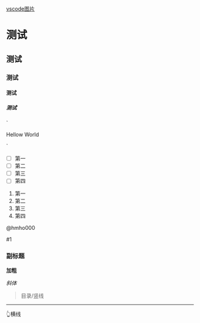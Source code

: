 [vscode图片](https://ts3.cn.mm.bing.net/th?id=OSAAS.2EDE2687427BC7CA3EAF885ECCA36DF8&w=72&h=72&c=1&rs=1&o=6&pid=5.1)
<h1>测试</h1>
<h2>测试</h2>
<h3>测试</h3>
<h4>测试</h4>
<h5>测试</h5>
`<p>Hellow World<p/>`

- [ ] 第一
- [ ] 第二
- [ ] 第三
- [ ] 第四

1. 第一
2. 第二
3. 第三
4. 第四

@hmho000

#1 

### 副标题

**加粗**

_斜体_

> 目录/竖线

<hr>
👆横线